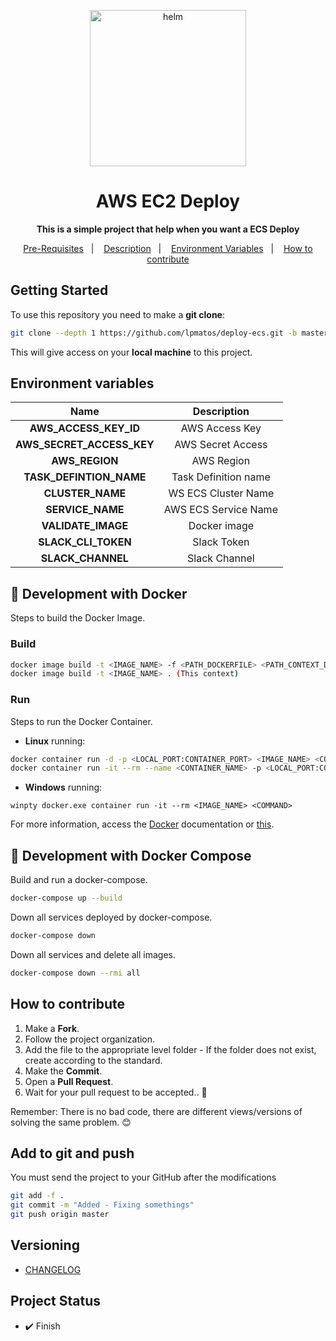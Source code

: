 <p align="center">
  <img alt="helm" src="https://miro.medium.com/max/626/1*RmiGt6GAWf4pkO9ohOnRaQ.png" width="250px" float="center"/>
</p>

<h1 align="center">AWS EC2 Deploy</h1>

<p align="center">
  <strong>This is a simple project that help when you want a ECS Deploy</strong>
</p>

<p align="center">
  <a href="#pre-requisites">Pre-Requisites</a>&nbsp;&nbsp;&nbsp;|&nbsp;&nbsp;&nbsp;
  <a href="#description">Description</a>&nbsp;&nbsp;&nbsp;|&nbsp;&nbsp;&nbsp;
  <a href="#environment-variables">Environment Variables</a>&nbsp;&nbsp;&nbsp;|&nbsp;&nbsp;&nbsp;
  <a href="#how-to-contribute">How to contribute</a>
</p>

## Getting Started

To use this repository you need to make a **git clone**:

```bash
git clone --depth 1 https://github.com/lpmatos/deploy-ecs.git -b master
```

This will give access on your **local machine** to this project.

## Environment variables

**Name**  |  **Description**
:---:  |  :---:
**AWS_ACCESS_KEY_ID**  |  AWS Access Key
**AWS_SECRET_ACCESS_KEY**  |  AWS Secret Access
**AWS_REGION**  |  AWS Region
**TASK_DEFINTION_NAME**  |  Task Definition name
**CLUSTER_NAME**  |  WS ECS Cluster Name
**SERVICE_NAME**  |  AWS ECS Service Name
**VALIDATE_IMAGE**  |  Docker image
**SLACK_CLI_TOKEN**  | Slack Token
**SLACK_CHANNEL**  |  Slack Channel

## 🐋 Development with Docker

Steps to build the Docker Image.

### Build

```bash
docker image build -t <IMAGE_NAME> -f <PATH_DOCKERFILE> <PATH_CONTEXT_DOCKERFILE>
docker image build -t <IMAGE_NAME> . (This context)
```

### Run

Steps to run the Docker Container.

* **Linux** running:

```bash
docker container run -d -p <LOCAL_PORT:CONTAINER_PORT> <IMAGE_NAME> <COMMAND>
docker container run -it --rm --name <CONTAINER_NAME> -p <LOCAL_PORT:CONTAINER_PORT> <IMAGE_NAME> <COMMAND>
```

* **Windows** running:

```
winpty docker.exe container run -it --rm <IMAGE_NAME> <COMMAND>
```

For more information, access the [Docker](https://docs.docker.com/) documentation or [this](docs/annotations/docker.md).

## 🐋 Development with Docker Compose

Build and run a docker-compose.

```bash
docker-compose up --build
```

Down all services deployed by docker-compose.

```bash
docker-compose down
```

Down all services and delete all images.

```bash
docker-compose down --rmi all
```

## How to contribute

1. Make a **Fork**.
2. Follow the project organization.
3. Add the file to the appropriate level folder - If the folder does not exist, create according to the standard.
4. Make the **Commit**.
5. Open a **Pull Request**.
6. Wait for your pull request to be accepted.. 🚀

Remember: There is no bad code, there are different views/versions of solving the same problem. 😊

## Add to git and push

You must send the project to your GitHub after the modifications

```bash
git add -f .
git commit -m "Added - Fixing somethings"
git push origin master
```

## Versioning

- [CHANGELOG](CHANGELOG.md)

## Project Status

* ✔️ Finish
